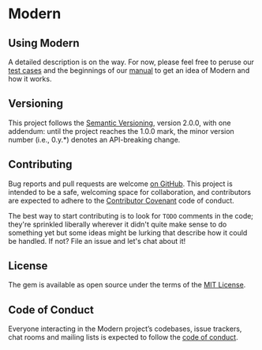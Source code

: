 # Modern #

## Using Modern ##
A detailed description is on the way. For now, please feel free to peruse our
[test cases] and the beginnings of our [manual] to get an idea of Modern and how
it works.

## Versioning ##
This project follows the [Semantic Versioning], version 2.0.0, with one
addendum: until the project reaches the 1.0.0 mark, the minor version number
(i.e., 0.y.*) denotes an API-breaking change.

## Contributing ##
Bug reports and pull requests are welcome [on GitHub]. This project is intended
to be a safe, welcoming space for collaboration, and contributors are expected
to adhere to the [Contributor Covenant] code of conduct.

The best way to start contributing is to look for `TODO` comments in the code;
they're sprinkled liberally wherever it didn't quite make sense to do something
yet but some ideas might be lurking that describe how it could be handled. If
not? File an issue and let's chat about it!

## License ##
The gem is available as open source under the terms of the [MIT License].

## Code of Conduct ##
Everyone interacting in the Modern project’s codebases, issue trackers, chat
rooms and mailing lists is expected to follow the [code of conduct].

[test cases]: https://github.com/eropple/modern/tree/master/spec/modern
[manual]: https://github.com/eropple/modern/tree/master/manual
[Semantic Versioning]: https://semver.org/
[on GitHub]: https://github.com/eropple/modern
[Contributor Covenant]: http://contributor-covenant.org
[MIT License]: https://opensource.org/licenses/MIT
[code of conduct]: https://github.com/eropple/modern/blob/master/CODE_OF_CONDUCT.md